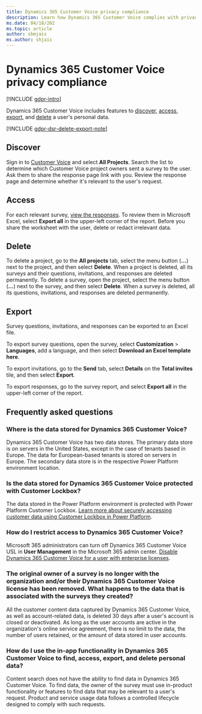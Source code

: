 ```yaml
---
title: Dynamics 365 Customer Voice privacy compliance
description: Learn how Dynamics 365 Customer Voice complies with privacy laws and regulations.
ms.date: 04/18/202
ms.topic: article
author: sbmjais
ms.author: shjais
---
```


# Dynamics 365 Customer Voice privacy compliance

[!INCLUDE [gdpr-intro](~/../shared-content/shared/privacy-includes/gdpr-intro.md)]

Dynamics 365 Customer Voice includes features to [discover](#discover), [access](#access), [export](#export), and [delete](#delete) a user's personal data.

[!INCLUDE [gdpr-dsr-delete-export-note](~/../shared-content/shared/privacy-includes/gdpr-dsr-delete-export-note.md)]

## Discover

Sign in to [Customer Voice](https://customervoice.microsoft.com) and select **All Projects**. Search the list to determine which Customer Voice project owners sent a survey to the user. Ask them to share the response page link with you. Review the response page and determine whether it's relevant to the user's request.

## Access

For each relevant survey, [view the responses](survey-report.md). To review them in Microsoft Excel, select **Export all** in the upper-left corner of the report. Before you share the worksheet with the user, delete or redact irrelevant data. 

## Delete

To delete a project, go to the **All projects** tab, select the menu button (**&hellip;**) next to the project, and then select **Delete**. When a project is deleted, all its surveys and their questions, invitations, and responses are deleted permanently. To delete a survey, open the project, select the menu button (**&hellip;**) next to the survey,  and then select **Delete**. When a survey is deleted, all its questions, invitations, and responses are deleted permanently. 

## Export

Survey questions, invitations, and responses can be exported to an Excel file.

To export survey questions, open the survey, select **Customization** > **Languages**, add a language, and then select **Download an Excel template here**.

To export invitations, go to the **Send** tab, select **Details** on the **Total invites** tile, and then select **Export**.

To export responses, go to the survey report, and select **Export all** in the upper-left corner of the report.

## Frequently asked questions

### Where is the data stored for Dynamics 365 Customer Voice?

Dynamics 365 Customer Voice has two data stores. The primary data store is on servers in the United States, except in the case of tenants based in Europe. The data for European-based tenants is stored on servers in Europe. The secondary data store is in the respective Power Platform environment location.

### Is the data stored for Dynamics 365 Customer Voice protected with Customer Lockbox?

The data stored in the Power Platform environment is protected with Power Platform Customer Lockbox. [Learn more about securely accessing customer data using Customer Lockbox in Power Platform](/power-platform/admin/about-lockbox).

### How do I restrict access to Dynamics 365 Customer Voice?

Microsoft 365 administrators can turn off Dynamics 365 Customer Voice USL in **User Management** in the Microsoft 365 admin center. [Disable Dynamics 365 Customer Voice for a user with enterprise licenses](purchase.md#disable-dynamics-365-customer-voice-for-a-user).
 
### The original owner of a survey is no longer with the organization and/or their Dynamics 365 Customer Voice license has been removed. What happens to the data that is associated with the surveys they created?

All the customer content data captured by Dynamics 365 Customer Voice, as well as account-related data, is deleted 30 days after a user's account is closed or deactivated. As long as the user accounts are active in the organization's online service agreement, there is no limit to the data, the number of users retained, or the amount of data stored in user accounts.

### How do I use the in-app functionality in Dynamics 365 Customer Voice to find, access, export, and delete personal data?

Content search does not have the ability to find data in Dynamics 365 Customer Voice. To find data, the owner of the survey must use in-product functionality or features to find data that may be relevant to a user's request. Product and service usage data follows a controlled lifecycle designed to comply with such requests.
